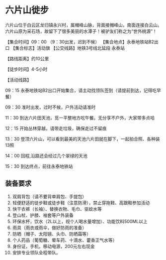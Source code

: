 
# 六片山徙步

六片山位于白云区龙归镇永兴村，属帽峰山脉，背面接帽峰山，南面连接白云山。六片山原为采石场，故留下了很多美丽的水潭子！被驴友们称之为“世外桃源”！

【集合时间】09：00 （9：30出发，迟到不候）
【集合地点】永泰地铁站B2出口
【集合标志】活动旗
【公交线路】地铁3号线北延段 永泰站

【路线距离】约10公里

【徒步时间】4-5小时

【活动线路】

09：15 永泰地铁站B2出口开始集合，请主动找领队签到（请提前到达，记得吃早餐）

09：30 准时出发，过时不候，户外活动请准时

11：30 到达六片田天池，觅一平整地方吃午餐。无分享不户外，大家带多点哈

12：15 开始丛林穿越，请带走垃圾，确保走过不留痕

13：30 登顶六片山，可以看到最美的天池六片田就在脚下，一起拍合照、各种装13照

14：00 回程,沿路还会经过几个翠绿的天池

15：30 到达终点，前往永泰地铁站


## 装备要求
1. 双肩背包（请不要背单肩包、手提包）
2. 轻便舒适的徒步鞋或徒步鞋（注意防滑），禁止穿拖鞋、高跟鞋参加活动
3. 快干衣裤（长袖）、替换衣物、毛巾、驱蚊水等
4. 登山杖、护膝、袖套等户外装备
5. 环保水杯，饮水（2L以上，视个人喝水量增加）、功能饮料500ML以上
6. 雨具（雨衣或雨伞，做好防雨的准备）
7. 防晒（帽子、太阳镜、头巾、防晒霜等）
8. 个人药品（葡萄糖、晕车药、十滴水、藿香正气水等）
9. 身份证，手机，移动电源，200元左右现金
10. 安排专业领队全程带队。
